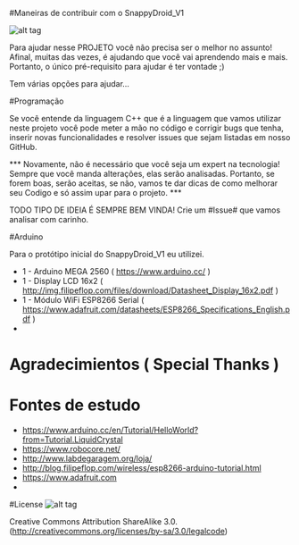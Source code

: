 #Maneiras de contribuir com o SnappyDroid_V1

![alt tag](http://plugnmake.com/wp-content/uploads/2015/09/github.jpg)

Para ajudar nesse PROJETO você não precisa ser o melhor no assunto! Afinal, muitas das vezes, é ajudando que você vai aprendendo mais e mais. Portanto, o único pré-requisito para ajudar é ter vontade ;)

Tem várias opções para ajudar... 

#Programação

Se você entende da linguagem C++ que é a linguagem que vamos utilizar neste projeto você pode meter a mão no código e corrigir bugs que tenha, inserir novas funcionalidades e resolver issues que sejam listadas em nosso GitHub.

*** Novamente, não é necessário que você seja um expert na tecnologia! Sempre que você manda alterações, elas serão analisadas. Portanto, se forem boas, serão aceitas, se não, vamos te dar dicas de como melhorar seu Codigo e só assim upar para o projeto. *** 

TODO TIPO DE IDEIA É SEMPRE BEM VINDA! Crie um #Issue# que vamos analisar com carinho. 

#Arduino

Para o protótipo inicial do SnappyDroid_V1 eu utilizei.
  * 1 -  Arduino MEGA 2560 ( https://www.arduino.cc/ )
  * 1 -  Display LCD 16x2 ( http://img.filipeflop.com/files/download/Datasheet_Display_16x2.pdf )
  * 1 -  Módulo WiFi ESP8266 Serial ( https://www.adafruit.com/datasheets/ESP8266_Specifications_English.pdf )
  * 


# Agradecimientos  ( Special Thanks ) 

# Fontes de estudo

 * https://www.arduino.cc/en/Tutorial/HelloWorld?from=Tutorial.LiquidCrystal
 * https://www.robocore.net/
 * http://www.labdegaragem.org/loja/
 * http://blog.filipeflop.com/wireless/esp8266-arduino-tutorial.html
 * https://www.adafruit.com
 * 

#License
![alt tag](https://www.arduino.cc/en/uploads/Main/cc-by-sa.jpg)

  Creative Commons Attribution ShareAlike 3.0. (http://creativecommons.org/licenses/by-sa/3.0/legalcode)
